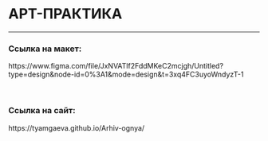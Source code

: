<h1>АРТ-ПРАКТИКА</h1>
<hr>
<h3>Ссылка на макет:</h3>
<p>https://www.figma.com/file/JxNVATlf2FddMKeC2mcjgh/Untitled?type=design&node-id=0%3A1&mode=design&t=3xq4FC3uyoWndyzT-1</p>
<br>
<h3>Ссылка на сайт:</h3>
<p>https://tyamgaeva.github.io/Arhiv-ognya/</p>

